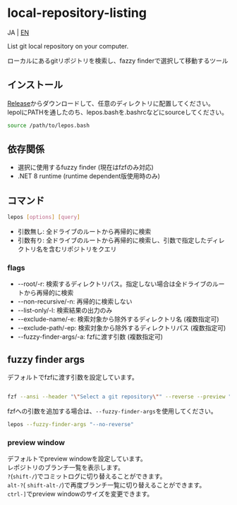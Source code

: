 # local-repository-listing

JA | [EN](README-en.md)

List git local repository on your computer.

ローカルにあるgitリポジトリを検索し、fazzy finderで選択して移動するツール

## インストール

[Release](https://github.com/Gs-itisitcat/local-repository-listing/releases)からダウンロードして、任意のディレクトリに配置してください。
lepolにPATHを通したのち、lepos.bashを.bashrcなどにsourceしてください。

```bash
source /path/to/lepos.bash
```

## 依存関係

- 選択に使用するfuzzy finder (現在はfzfのみ対応)
- .NET 8 runtime (runtime dependent版使用時のみ)

## コマンド

```bash
lepos [options] [query]
```

- 引数無し: 全ドライブのルートから再帰的に検索
- 引数有り: 全ドライブのルートから再帰的に検索し、引数で指定したディレクトリ名を含むリポジトリをクエリ

### flags

- --root/-r: 検索するディレクトリパス。指定しない場合は全ドライブのルートから再帰的に検索
- --non-recursive/-n: 再帰的に検索しない
- --list-only/-l: 検索結果の出力のみ
- --exclude-name/-e: 検索対象から除外するディレクトリ名 (複数指定可)
- --exclude-path/-ep: 検索対象から除外するディレクトリパス (複数指定可)
- --fuzzy-finder-args/-a: fzfに渡す引数 (複数指定可)

## fuzzy finder args

デフォルトでfzfに渡す引数を設定しています。

```bash

fzf --ansi --header "\"Select a git repository\"" --reverse --preview "git -C {} branch  --color=always -a" --preview-window "right:30%" --bind "ctrl-]:change-preview-window(70%|30%)" --bind "?:preview:git -C {} log --color=always --graph --all --pretty=format:'%C(auto)%<(30,trunc)%s %C(cyan)%cr %C(auto)%d' " --bind "alt-?:preview:git -C {} branch  --color=always -a "

```

fzfへの引数を追加する場合は、`--fuzzy-finder-args`を使用してください。

```bash
lepos --fuzzy-finder-args "--no-reverse"
```

### preview window

デフォルトでpreview windowを設定しています。\
レポジトリのブランチ一覧を表示します。\
`?`(`shift-/`)でコミットログに切り替えることができます。\
`alt-?`( `shift-alt-/`)で再度ブランチ一覧に切り替えることができます。\
`ctrl-]`でpreview windowのサイズを変更できます。
